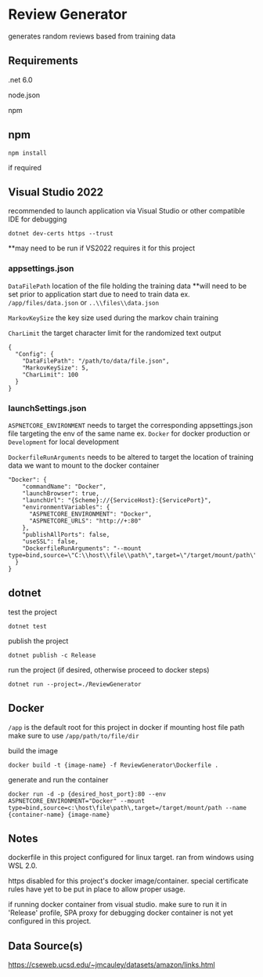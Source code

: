 
# Review Generator
generates random reviews based from training data

## Requirements

.net 6.0

node.json

npm

## npm

```
npm install
```
if required

## Visual Studio 2022

recommended to launch application via Visual Studio or other compatible IDE for debugging

```
dotnet dev-certs https --trust
```
**may need to be run if VS2022 requires it for this project

### appsettings.json

```DataFilePath```
location of the file holding the training data
**will need to be set prior to application start due to need to train data
ex. `/app/files/data.json` or `..\\files\\data.json`

```MarkovKeySize```
the key size used during the markov chain training

```CharLimit```
the target character limit for the randomized text output
```
{
  "Config": {
    "DataFilePath": "/path/to/data/file.json",
    "MarkovKeySize": 5,
    "CharLimit": 100
  }
}
```

### launchSettings.json

```ASPNETCORE_ENVIRONMENT```
needs to target the corresponding appsettings.json file targeting the env of the same name
ex. `Docker` for docker production or `Development` for local development

```DockerfileRunArguments```
needs to be altered to target the location of training data we want to mount to the docker container
```
"Docker": {
	"commandName": "Docker",
	"launchBrowser": true,
	"launchUrl": "{Scheme}://{ServiceHost}:{ServicePort}",
	"environmentVariables": {
	  "ASPNETCORE_ENVIRONMENT": "Docker",
	  "ASPNETCORE_URLS": "http://+:80"
	},
	"publishAllPorts": false,
	"useSSL": false,
	"DockerfileRunArguments": "--mount type=bind,source=\"C:\\host\\file\\path\",target=\"/target/mount/path\""
  }
}
```

## dotnet

test the project	
```
dotnet test
```

publish the project
```
dotnet publish -c Release
```	

run the project (if desired, otherwise proceed to docker steps)
```
dotnet run --project=./ReviewGenerator
```

## Docker
	
`/app` is the default root for this project in docker
if mounting host file path make sure to use `/app/path/to/file/dir`
	
build the image
```
docker build -t {image-name} -f ReviewGenerator\Dockerfile .
```

generate and run the container
```
docker run -d -p {desired_host_port}:80 --env ASPNETCORE_ENVIRONMENT="Docker" --mount type=bind,source=c:\host\file\path\,target=/target/mount/path --name {container-name} {image-name}
```
	
## Notes

dockerfile in this project configured for linux target. ran from windows using WSL 2.0.
	
https disabled for this project's docker image/container. special certificate rules have yet to be put in place to allow proper usage.

if running docker container from visual studio. make sure to run it in 'Release' profile, SPA proxy for debugging docker container is not yet configured in this project.
		
## Data Source(s)

https://cseweb.ucsd.edu/~jmcauley/datasets/amazon/links.html
